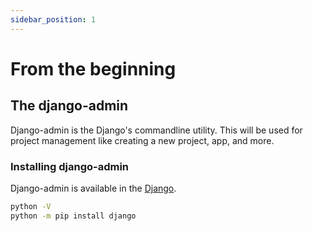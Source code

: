 ```yaml
---
sidebar_position: 1
---
```


# From the beginning

## The django-admin

Django-admin is the Django's commandline utility. This will be used for project management like creating a new project, app, and more.

### Installing django-admin

Django-admin is available in the [Django](https://docs.djangoproject.com/en/4.1/ref/django-admin/).
    
```bash
python -V   
python -m pip install django
```
